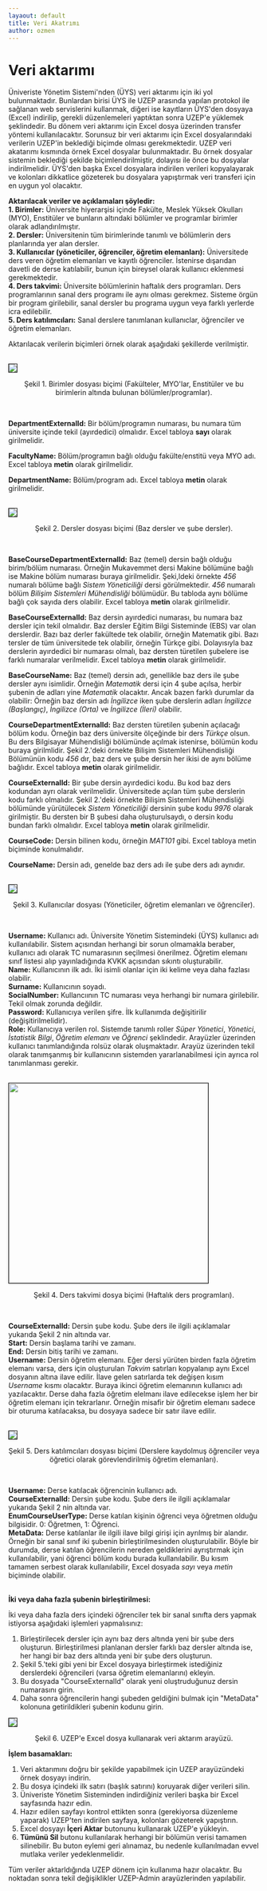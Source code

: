 ```yaml
---
layaout: default
title: Veri Akatrımı
author: ozmen
---
```

# Veri aktarımı

Üniveriste Yönetim Sistemi'nden (ÜYS) veri aktarımı için iki yol bulunmaktadır. Bunlardan birisi ÜYS ile UZEP arasında yapılan protokol ile sağlanan web servislerini kullanmak, diğeri ise kayıtların ÜYS'den dosyaya (Excel) indirilip, gerekli düzenlemeleri yaptıktan sonra UZEP'e yüklemek şeklindedir. Bu dönem veri aktarımı için Excel dosya üzerinden transfer yöntemi kullanılacaktır. Sorunsuz bir veri aktarımı için Excel dosyalarındaki verilerin UZEP'in beklediği biçimde olması gerekmektedir. UZEP veri akatarımı kısmında örnek Excel dosyalar bulunmaktadır. Bu örnek dosyalar sistemin beklediği şekilde biçimlendirilmiştir, dolayısı ile önce bu dosyalar indirilmelidir. ÜYS'den başka Excel dosyalara indirilen verileri kopyalayarak ve kolonları dikkatlice gözeterek bu dosyalara yapıştırmak veri transferi için en uygun yol olacaktır.  

**Aktarılacak veriler ve açıklamaları şöyledir:** <br> 
**1. Birimler:** Üniversite hiyerarşisi içinde Fakülte, Meslek Yüksek Okulları (MYO), Enstitüler ve bunların altındaki bölümler ve programlar birimler olarak adlandırılmıştır. <br>
**2. Dersler:** Üniversitenin tüm birimlerinde tanımlı ve bölümlerin ders planlarında yer alan dersler.<br>
**3. Kullanıcılar (yöneticiler, öğrenciler, öğretim elemanları):** Üniversitede ders veren öğretim elemanları ve kayıtlı öğrenciler. İstenirse dışarıdan davetli de derse katılabilir, bunun için bireysel olarak kullanıcı eklenmesi gerekmektedir. <br>
**4. Ders takvimi:** Üniversite bölümlerinin haftalık ders programları. Ders programlarının sanal ders programı ile aynı olması gerekmez. Sisteme örgün bir program girilebilir, sanal dersler bu programa uygun veya farklı yerlerde icra edilebilir. <br>
**5. Ders katılımcıları:** Sanal derslere tanımlanan kullanıclar, öğrenciler ve öğretim elemanları. <br>

Aktarılacak verilerin biçimleri örnek olarak aşağıdaki şekillerde verilmiştir.<br>

<br><img style="border:1px solid black" src="assets/images/birim.png"/> 
<p style="text-align: center;">Şekil 1. Birimler dosyası biçimi (Fakülteler, MYO'lar, Enstitüler ve bu birimlerin altında bulunan bölümler/programlar). </p> <br>

**DepartmentExternalId:** Bir bölüm/programın numarası, bu numara tüm üniversite içinde tekil (ayırdedici) olmalıdır. Excel tabloya **sayı** olarak girilmelidir.<br>

**FacultyName:** Bölüm/programın bağlı olduğu fakülte/enstitü veya MYO adı. Excel tabloya **metin** olarak girilmelidir.<br>

**DepartmentName:** Bölüm/program adı. Excel tabloya **metin** olarak girilmelidir.<br><br>

<img style="border:1px solid black" src="assets/images/dersler.png"/> 
<p style="text-align: center;">Şekil 2. Dersler dosyası biçimi (Baz dersler ve şube dersler). </p><br>

**BaseCourseDepartmentExternalId:** Baz (temel) dersin bağlı olduğu birim/bölüm numarası. Örneğin Mukavemmet dersi Makine bölümüne bağlı ise Makine bölüm numarası buraya girilmelidir. Şeki,ldeki örnekte _456_ numaralı bölüme bağlı _Sistem Yöneticiliği_ dersi görülmektedir. _456_ numaralı bölüm _Bilişim Sistemleri Mühendisliği_ bölümüdür. Bu tabloda aynı bölüme bağlı çok sayıda ders olabilir. Excel tabloya **metin** olarak girilmelidir.<br>

**BaseCourseExternalId:** Baz dersin ayırdedici numarası, bu numara baz dersler için tekil olmalıdır. Baz dersler Eğitim Bilgi Sisteminde (EBS) var olan derslerdir. Bazı baz derler fakültede tek olabilir, örneğin Matematik gibi. Bazı tersler de tüm üniversitede tek olabilir, örneğin Türkçe gibi. Dolayısıyla baz derslerin ayırdedici bir numarası olmalı, baz dersten türetilen şubelere ise farklı numaralar verilmelidir. Excel tabloya **metin** olarak girilmelidir. <br>

**BaseCourseName:** Baz (temel) dersin adı, genellikle baz ders ile şube dersler aynı isimlidir. Örneğin _Matematik_ dersi için 4 şube açılsa, herbir şubenin de adları yine _Matematik_ olacaktır. Ancak bazen farklı durumlar da olabilir: Örneğin baz dersin adı _İngilizce_ iken şube derslerin adları _İngilizce (Başlangıç)_, _İngilizce (Orta)_ ve _İngilizce (İleri)_ olabilir. <br>

**CourseDepartmentExternalId:** Baz dersten türetilen şubenin açılacağı bölüm kodu. Örneğin baz ders üniversite ölçeğinde bir ders _Türkçe_ olsun. Bu ders Bilgisayar Mühendisliği bölümünde açılmak istenirse, bölümün kodu buraya girilmlidir. Şekil 2.'deki örnekte Bilişim Sistemleri Mühendisliği Bölümünün kodu _456_ dır, baz ders ve şube dersin her ikisi de aynı bölüme bağlıdır. Excel tabloya **metin** olarak girilmelidir.<br>

**CourseExternalId:** Bir şube dersin ayırdedici kodu. Bu kod baz ders kodundan ayrı olarak verilmelidir. Üniversitede açılan tüm şube derslerin kodu farklı olmalıdır. Şekil 2.'deki örnekte Bilişim Sistemleri Mühendisliği bölümünde yürütülecek _Sistem Yöneticiliği_ dersinin şube kodu _9976_ olarak girilmiştir. Bu dersten bir B şubesi daha oluşturulsaydı, o dersin kodu bundan farklı olmalıdır. Excel tabloya **metin** olarak girilmelidir.<br>

**CourseCode:** Dersin bilinen kodu, örneğin _MAT101_ gibi. Excel tabloya metin biçiminde konulmalıdır.<br>

**CourseName:** Dersin adı, genelde baz ders adı ile şube ders adı aynıdır. <br><br>

<img style="border:1px solid black" src="assets/images/kullanicilar.png"/> 
<p style="text-align: center;">Şekil 3. Kullanıcılar dosyası (Yöneticiler, öğretim elemanları ve öğrenciler). </p><br>

**Username:** Kullanıcı adı. Üniversite Yönetim Sistemindeki (ÜYS) kullanıcı adı kullanılabilir. Sistem açısından herhangi bir sorun olmamakla beraber, kullanıcı adı olarak TC numarasının seçilmesi önerilmez. Öğretim elemanı sınıf listesi alıp yayınladığında KVKK açısından sıkıntı oluşturabilir.<br>
**Name:** Kullanıcının ilk adı. İki isimli olanlar için iki kelime veya daha fazlası olabilir.<br>
**Surname:** Kullanıcının soyadı.<br>
**SocialNumber:** Kullancıının TC numarası veya herhangi bir numara girilebilir. Tekil olmak zorunda değildir.<br> 
**Password:** Kullanıcıya verilen şifre. İlk kullanımda değişitirilir (değişitirilmelidir).<br>
**Role:** Kullanıcıya verilen rol. Sistemde tanımlı roller _Süper Yönetici_, _Yönetici_, _İstatistik Bilgi_, _Öğretim elemanı_ ve _Öğrenci_ şeklindedir. Arayüzler üzerinden kullanıcı tanımlandığında rolsüz olarak oluşmaktadır. Arayüz üzerinden tekil olarak tanımşanmış bir kullanıcının sistemden yararlanabilmesi için ayrıca rol tanımlanması gerekir.<br><br>

<img style="border:1px solid black" src="assets/images/hprog.png" height="400"/> 
<p style="text-align: center;">Şekil 4. Ders takvimi dosya biçimi (Haftalık ders programları). </p><br>

**CourseExternalId:** Dersin şube kodu. Şube ders ile ilgili açıklamalar yukarıda Şekil 2 nin altında var.<br>
**Start:** Dersin başlama tarihi ve zamanı.<br>
**End:** Dersin bitiş tarihi ve zamanı.<br>
**Username:** Dersin öğretim elemanı. Eğer dersi yürüten birden fazla öğretim elemanı varsa, ders için oluşturulan _Takvim_ satırları kopyalanıp aynı Excel dosyanın altına ilave edilir. İlave gelen satırlarda tek değişen kısım _Username_ kısmı olacaktır. Buraya ikinci öğretim elemanının kullanıcı adı yazılacaktır. Derse daha fazla öğretim elelmanı ilave edilecekse işlem her bir öğretim elemanı için tekrarlanır. Örneğin misafir bir öğretim elemanı sadece bir oturuma katılacaksa, bu dosyaya sadece bir satır ilave edilir.<br><br>

<img style="border:1px solid black" src="assets/images/dersKullanici.png"/> 
<p style="text-align: center;">Şekil 5. Ders katılımcıları dosyası biçimi (Derslere kaydolmuş öğrenciler veya öğretici olarak görevlendirilmiş öğretim elemanları). </p><br>

**Username:** Derse katılacak öğrencinin kullanıcı adı. <br>
**CourseExternalId:** Dersin şube kodu. Şube ders ile ilgili açıklamalar yukarıda Şekil 2 nin altında var.<br>
**EnumCourseUserType:** Derse katılan kişinin öğrenci veya öğretmen olduğu bilgisidir. 0: Öğretmen, 1: Öğrenci. <br>
**MetaData:** Derse katılanlar ile ilgili ilave bilgi girişi için ayrılmış bir alandır. Örneğin bir sanal sınıf iki şubenin birleştirilmesinden oluşturulabilir. Böyle bir durumda, derse katılan öğrencilerin nereden geldiklerini ayrıştırmak için kullanılabilir, yani öğrenci bölüm kodu burada kullanılabilir. Bu kısım tamamen serbest olarak kullanılabilir, Excel dosyada _sayı_ veya _metin_ biçiminde olabilir. <br><br>

**İki veya daha fazla şubenin birleştirilmesi:**

İki veya daha fazla ders içindeki öğrenciler tek bir sanal sınıfta ders yapmak istiyorsa aşağıdaki işlemleri yapmalısınız:
1. Birleştirilecek dersler için aynı baz ders altında yeni bir şube ders oluşturun. Birleştirilmesi planlanan dersler farklı baz dersler altında ise, her hangi bir baz ders altında yeni bir şube ders oluşturun.
2. Şekil 5.'teki gibi yeni bir Excel dosyaya birleştirmek istediğiniz derslerdeki öğrencileri (varsa öğretim elemanlarını) ekleyin. 
3. Bu dosyada "CourseExternalId" olarak yeni oluştruduğunuz dersin numarasını girin. 
4. Daha sonra öğrencilerin hangi şubeden geldiğini bulmak için "MetaData" kolonuna getirildikleri şubenin kodunu girin. 


<img style="border:1px solid black" src="assets/images/veriAktarim.png"/>  
<p style="text-align: center;">Şekil 6. UZEP'e Excel dosya kullanarak veri aktarım arayüzü. </p>


**İşlem basamakları:**
1. Veri aktarımını doğru bir şekilde yapabilmek için UZEP arayüzündeki örnek dosyayı indirin.
2. Bu dosya içindeki ilk satırı (başlık satırını) koruyarak diğer verileri silin.
3. Üniveriste Yönetim Sisteminden indirdiğiniz verileri başka bir Excel sayfasında hazır edin.
4. Hazır edilen sayfayı kontrol ettikten sonra (gerekiyorsa düzenleme yaparak) UZEP'ten indirilen sayfaya, kolonları gözeterek yapıştırın.
5. Excel dosyayı **İçeri Aktar** butonunu kullanarak UZEP'e yükleyin.
6. **Tümünü Sil** butonu kullanılarak herhangi bir bölümün verisi tamamen silinebilir. Bu buton eylemi geri alınamaz, bu nedenle kullanılmadan evvel mutlaka veriler yedeklenmelidir.

Tüm veriler aktarldığında UZEP dönem için kullanıma hazır olacaktır. Bu noktadan sonra tekil değişiklikler UZEP-Admin arayüzlerinden yapılabilir.
